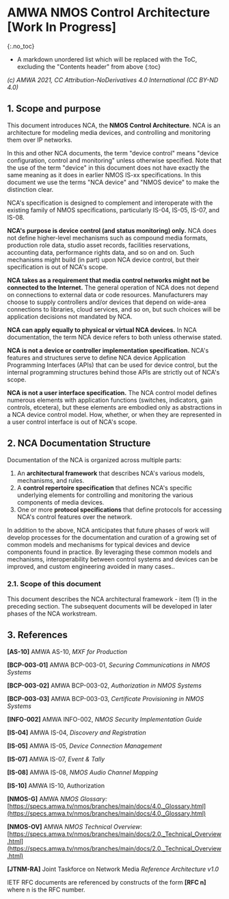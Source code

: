 # AMWA NMOS Control Architecture [Work In Progress]

{:.no_toc}

- A markdown unordered list which will be replaced with the ToC, excluding the "Contents header" from above
{:toc}

_(c) AMWA 2021, CC Attribution-NoDerivatives 4.0 International (CC BY-ND 4.0)_

## 1. Scope and purpose

This document introduces NCA, the **NMOS Control Architecture**. NCA is an architecture for modeling media devices, and controlling and monitoring them over IP networks.

In this and other NCA documents, the term "device control" means "device configuration, control and monitoring" unless otherwise specified. Note that the use of the term "device" in this document does not have exactly the same meaning as it does in earlier NMOS IS-xx specifications. In this document we use the terms "NCA device" and "NMOS device" to make the distinction clear.

NCA's specification is designed to complement and interoperate with the existing family of NMOS specifications, particularly IS-04, IS-05, IS-07, and IS-08.

**NCA's purpose is device control (and status monitoring) only.** NCA does not define higher-level mechanisms such as compound media formats, production role data, studio asset records, facilities reservations, accounting data, performance rights data, and so on and on. Such mechanisms might build (in part) upon NCA device control, but their specification is out of NCA's scope.

**NCA takes as a requirement that media control networks might not be connected to the Internet.** The general operation of NCA does not depend on connections to external data or code resources. Manufacturers may choose to supply controllers and/or devices that depend on wide-area connections to libraries, cloud services, and so on, but such choices will be application decisions not mandated by NCA.

**NCA can apply equally to physical or virtual NCA devices.** In NCA documentation, the term NCA device refers to both unless otherwise stated.

**NCA is not a device or controller implementation specification.** NCA's features and structures serve to define NCA device Application Programming Interfaces (APIs) that can be used for device control, but the internal programming structures behind those APIs are strictly out of NCA's scope.

**NCA is not a user interface specification.** The NCA control model defines numerous elements with application functions (switches, indicators, gain controls, etcetera), but these elements are embodied only as abstractions in a NCA device control model. How, whether, or when they are represented in a user control interface is out of NCA's scope.

## 2. NCA Documentation Structure

Documentation of the NCA is organized across multiple parts:

1. An **architectural framework** that describes NCA's various models, mechanisms, and rules.
2. A **control repertoire specification** that defines NCA's specific underlying elements for controlling and monitoring the various components of media devices.
3. One or more **protocol specifications** that define protocols for accessing NCA's control features over the network.

In addition to the above, NCA anticipates that future phases of work will develop processes for the documentation and curation of a growing set of common models and mechanisms for typical devices and device components found in practice. By leveraging these common models and mechanisms, interoperability between control systems and devices can be improved, and custom engineering avoided in many cases..

### 2.1. Scope of this document

This document describes the NCA architectural framework - item (1) in the preceding section. The subsequent documents will be developed in later phases of the NCA workstream.

## 3. References

**[AS-10]** AMWA AS-10, _MXF for Production_

**[BCP-003-01]** AMWA BCP-003-01, _Securing Communications in NMOS Systems_

**[BCP-003-02]** AMWA BCP-003-02, _Authorization in NMOS Systems_

**[BCP-003-03]** AMWA BCP-003-03, _Certificate Provisioning in NMOS Systems_

**[INFO-002]** AMWA INFO-002, _NMOS Security Implementation Guide_

**[IS-04]** AMWA IS-04, _Discovery and Registration_

**[IS-05]** AMWA IS-05, _Device Connection Management_

**[IS-07]** AMWA IS-07, _Event &amp; Tally_

**[IS-08]** AMWA IS-08, _NMOS Audio Channel Mapping_

**[IS-10]** AMWA IS-10, Authorization

**[NMOS-G]** AMWA _NMOS Glossary:_ [https://specs.amwa.tv/nmos/branches/main/docs/4.0._Glossary.html](https://specs.amwa.tv/nmos/branches/main/docs/4.0._Glossary.html)

**[NMOS-OV]** AMWA _NMOS Technical Overview_:
[https://specs.amwa.tv/nmos/branches/main/docs/2.0._Technical_Overview.html](https://specs.amwa.tv/nmos/branches/main/docs/2.0._Technical_Overview.html)

**[JTNM-RA]** Joint Taskforce on Network Media _Reference Architecture v1.0_

IETF RFC documents are referenced by constructs of the form **[RFC n]** where n is the RFC number.
